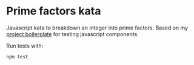 # Prime factors kata

Javascript kata to breakdown an integer into prime factors. Based on my [project boilerplate](https://github.com/sodper/javascript-test-template) for testing javascript components.

Run tests with:

```
npm test
```

